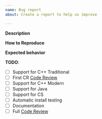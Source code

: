 ```yaml
---
name: Bug report
about: Create a report to help us improve

---
```


**Description**

**How to Reproduce**

**Expected behavior**

**TODO**:
- [ ] Support for C++ Traditional
- [ ] First CR [Code Review]()
- [ ] Support for C++ Modern
- [ ] Support for Java
- [ ] Support for CS
- [ ] Automatic install testing
- [ ] Documentation
- [ ] Full [Code Review]()
